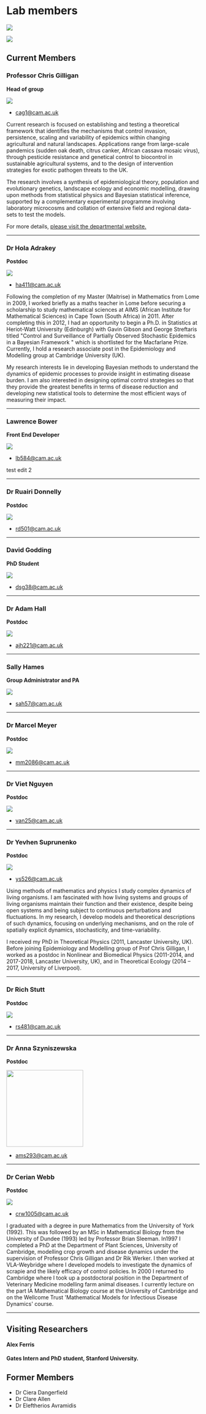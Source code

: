 # Lab members

![](images/people/team.jpg)

![](images/people/team_2.jpg)

## Current Members

### Professor Chris Gilligan

**Head of group**

![](images/people/chris-gilligan.jpg)

- [cag1@cam.ac.uk](mailto:cag1@cam.ac.uk)

Current research is focused on establishing and testing a theoretical framework that identifies the mechanisms that control invasion, persistence, scaling and variability of epidemics within changing agricultural and natural landscapes. Applications range from large-scale pandemics (sudden oak death, citrus canker, African cassava mosaic virus), through pesticide resistance and genetical control to biocontrol in sustainable agricultural systems, and to the design of intervention strategies for exotic pathogen threats to the UK.

The research involves a synthesis of epidemiological theory, population and evolutionary genetics, landscape ecology and economic modelling, drawing upon methods from statistical physics and Bayesian statistical inference, supported by a complementary experimental programme involving laboratory microcosms and collation of extensive field and regional data-sets to test the models.

For more details, [please visit the departmental website.](https://www.plantsci.cam.ac.uk/directory/gilligan-chris)

---

### Dr Hola Adrakey

**Postdoc**


![](images/people/hola-adrakey.jpg)

- [ha411@cam.ac.uk](mailto:ha411@cam.ac.uk)

Following the completion of my Master (Maitrise) in Mathematics from Lome in 2009, I worked briefly as a maths teacher in Lome before securing a scholarship to study mathematical sciences at AIMS (African Institute for Mathematical Sciences) in Cape Town (South Africa) in 2011. After completing this in 2012, I had an opportunity to begin a Ph.D. in Statistics at Heriot-Watt University (Edinburgh) with Gavin Gibson and George Streftaris titled "Control and Surveillance of Partially Observed Stochastic Epidemics in a Bayesian Framework " which is shortlisted for the Macfarlane Prize. Currently, I hold a research associate post in the Epidemiology and Modelling group at Cambridge University (UK).

My research interests lie in developing Bayesian methods to understand the dynamics of epidemic processes to provide insight in estimating disease burden. I am also interested in designing optimal control strategies so that they provide the greatest benefits in terms of disease reduction and developing new statistical tools to determine the most efficient ways of measuring their impact.

---

### Lawrence Bower

**Front End Developer**

![](images/people/lawrence-bower.jpg)

- [lb584@cam.ac.uk](mailto:lb584@cam.ac.uk)

test edit 2

---

### Dr Ruairi Donnelly

**Postdoc**

![](images/people/ruairi-donnelly.jpg)

- [rd501@cam.ac.uk](mailto:rd501@cam.ac.uk)

---

### David Godding

**PhD Student**

![](images/people/david-godding.jpg)

- [dsg38@cam.ac.uk](mailto:dsg38@cam.ac.uk)

---


### Dr Adam Hall

**Postdoc**

![](images/people/adam-hall.jpg)

- [ajh221@cam.ac.uk](mailto:ajh221@cam.ac.uk)

---

### Sally Hames

**Group Administrator and PA**

![](images/people/sally-hames.jpg)

- [sah57@cam.ac.uk](mailto:sah57@cam.ac.uk)

---


### Dr Marcel Meyer

**Postdoc**

![](images/people/marcel-meyer.jpg)

- [mm2086@cam.ac.uk](mailto:mm2086@cam.ac.uk)


---

### Dr Viet Nguyen

**Postdoc**

![](images/people/viet-nguyen.jpg)

- [van25@cam.ac.uk](mailto:van25@cam.ac.uk)


---

### Dr Yevhen Suprunenko

**Postdoc**

![](images/people/yevhen-suprunenko.jpg)

- [ys526@cam.ac.uk](mailto:ys526@cam.ac.uk)

Using methods of mathematics and physics I study complex dynamics of living organisms. I am fascinated with how living systems and groups of living organisms maintain their function and their existence, despite being open systems and being subject to continuous perturbations and fluctuations. In my research, I develop models and theoretical descriptions of such dynamics, focusing on underlying mechanisms, and on the role of spatially explicit dynamics, stochasticity, and time-variability.

I received my PhD in Theoretical Physics (2011, Lancaster University, UK). Before joining Epidemiology and Modelling group of Prof Chris Gilligan, I worked as a postdoc in Nonlinear and Biomedical Physics (2011-2014, and 2017-2018, Lancaster University, UK), and in Theoretical Ecology (2014 – 2017, University of Liverpool).


---

### Dr Rich Stutt

**Postdoc**

![](images/people/rich-stutt.jpg)

- [rs481@cam.ac.uk](mailto:rs481@cam.ac.uk)

---

### Dr Anna Szyniszewska

**Postdoc**

<img src="../images/people/anna-szyniszewska.jpg" width="200"/>

- [ams293@cam.ac.uk](mailto:ams293@cam.ac.uk)

---


### Dr Cerian Webb

**Postdoc**

![](images/people/cerian-webb.jpg)

- [crw1005@cam.ac.uk](mailto:crw1005@cam.ac.uk)

I graduated with a degree in pure Mathematics from the University of York (1992). This was followed by an MSc in Mathematical Biology from the University of Dundee (1993) led by Professor Brian Sleeman. In1997 I completed a PhD at the Department of Plant Sciences, University of Cambridge, modelling crop growth and disease dynamics under the supervision of Professor Chris Gilligan and Dr Rik Werker. I then worked at VLA-Weybridge where I developed models to investigate the dynamics of scrapie and the likely efficacy of control policies. In 2000 I returned to Cambridge where I took up a postdoctoral position in the Department of Veterinary Medicine modelling farm animal diseases. I currently lecture on the part IA Mathematical Biology course at the University of Cambridge and on the Wellcome Trust 'Mathematical Models for Infectious Disease Dynamics' course.



---



## Visiting Researchers

#### Alex Ferris

**Gates Intern and PhD student, Stanford University.**


## Former Members

- Dr Ciera Dangerfield
- Dr Clare Allen
- Dr Eleftherios Avramidis
